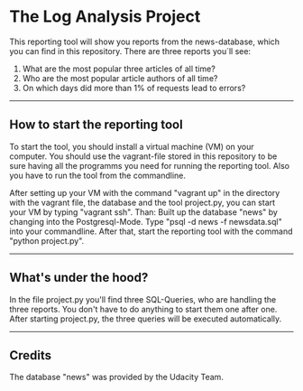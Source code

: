 # The Log Analysis Project

This reporting tool will show you reports from the news-database, which you can find in this repository. There are three reports you´ll see:
1. What are the most popular three articles of all time?
2. Who are the most popular article authors of all time?
3. On which days did more than 1% of requests lead to errors?

--------

## How to start the reporting tool

To start the tool, you should install a virtual machine (VM) on your computer. You should use the vagrant-file stored in this repository to be sure having all the programms you need for running the reporting tool. Also you have to run the tool from the commandline.

After setting up your VM with the command "vagrant up" in the directory with the vagrant file, the database and the tool project.py, you can start your VM by typing "vagrant ssh".
Than: Built up the database "news" by changing into the Postgresql-Mode. Type "psql -d news -f newsdata.sql" into your commandline.
After that, start the reporting tool with the command "python project.py".

-----

## What's under the hood?

In the file project.py you'll find three SQL-Queries, who are handling the three reports. You don't have to do anything to start them one after one. After starting project.py, the three queries will be executed automatically.

------------

## Credits
The database "news" was provided by the Udacity Team.